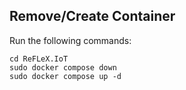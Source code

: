 ## Remove/Create Container

Run the following commands:

```
cd ReFLeX.IoT
sudo docker compose down
sudo docker compose up -d
```

